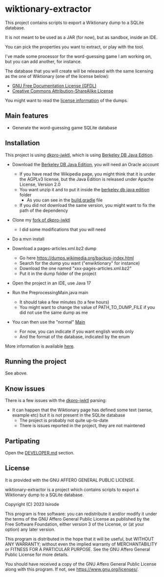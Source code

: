 # wiktionary-extractor

This project contains scripts to export a Wiktionary dump to a SQLite database.

It is not meant to be used as a JAR (for now), but as sandbox, inside an IDE.

You can pick the properties you want to extract, or play with the tool.

I've made some processor for the word-guessing game I am working on, but you can add another, for instance.

The database that you will create will be released with the same licensing as the one of Wiktionary (one of the license below):
- [GNU Free Documentation License (GFDL)](https://www.gnu.org/licenses/fdl-1.3.html)
- [Creative Commons Attribution-ShareAlike License](https://creativecommons.org/licenses/by-sa/3.0/)

You might want to read the [license information](https://dumps.wikimedia.org/legal.html) of the dumps.

## Main features

- Generate the word-guessing game SQLite database

## Installation

This project is using [dkpro-jwktl](https://github.com/dkpro/dkpro-jwktl), which is using [Berkeley DB Java Edition](https://en.wikipedia.org/wiki/Berkeley_DB).

- Download the [Berkeley DB Java Edition](https://www.oracle.com/database/technologies/related/berkeleydb-downloads.html), you will need an Oracle account
  - If you have read the Wikipedia page, you might think that it is under the AGPLv3 license, but the Java Edition is released under Apache License, Version 2.0
  - You want unzip it and to put it inside the [berkeley db java edition](./berkeley%20db%20java%20edition) folder
    - As you can see in the [build.gradle](build.gradle) file
  - If you did not download the same version, you might want to fix the path of the dependency

- Clone my [fork of dkpro-jwktl](https://github.com/isirode/dkpro-jwktl)
  - I did some modifications that you will need
- Do a mvn install

- Download a pages-articles.xml.bz2 dump
  - Go here https://dumps.wikimedia.org/backup-index.html
  - Search for the dump you want ("enwiktionary" for instance)
  - Download the one named "xxx-pages-articles.xml.bz2"
  - Put it in the dump folder of the project

- Open the project in an IDE, use Java 17

- Run the PreprocessingMain.java main
  - It should take a few minutes (to a few hours)
  - You might want to change the value of PATH_TO_DUMP_FILE if you did not use the same dump as me

- You can then use the "normal" [Main](./src/main/java/com/isirode/wiktionary/extractor/Main.java)
  - For now, you can indicate if you want english words only
  - And the format of the database, indicated by the enum 

More information is available [here](https://dkpro.github.io/dkpro-jwktl/documentation/getting-started/).

## Running the project

See above.

## Know issues

There is a few issues with the [dkpro-jwktl](https://github.com/dkpro/dkpro-jwktl) parsing:
- It can happen that the Wiktionary page has defined some text (sense, example etc) but it is not present in the SQLite database
  - The project is probably not quite up-to-date
  - There is issues reported in the project, they are not maintened

## Partipating

Open the [DEVELOPER.md](./DEVELOPER.md) section.

## License

It is provided with the GNU AFFERO GENERAL PUBLIC LICENSE.

wiktionary-extractor is a project which contains scripts to export a Wiktionary dump to a SQLite database.

Copyright (C) 2023  Isirode

This program is free software: you can redistribute it and/or modify
it under the terms of the GNU Affero General Public License as
published by the Free Software Foundation, either version 3 of the
License, or (at your option) any later version.

This program is distributed in the hope that it will be useful,
but WITHOUT ANY WARRANTY; without even the implied warranty of
MERCHANTABILITY or FITNESS FOR A PARTICULAR PURPOSE.  See the
GNU Affero General Public License for more details.

You should have received a copy of the GNU Affero General Public License
along with this program.  If not, see <https://www.gnu.org/licenses/>.
